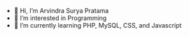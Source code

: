 - 👋 Hi, I’m Arvindra Surya Pratama
- 👀 I’m interested in Programming
- 🌱 I’m currently learning PHP, MySQL, CSS, and Javascript

<!---
Ulysess33/Ulysess33 is a ✨ special ✨ repository because its `README.md` (this file) appears on your GitHub profile.
You can click the Preview link to take a look at your changes.
--->
